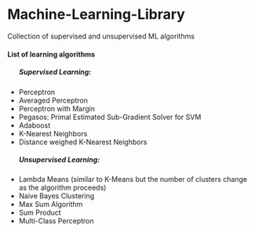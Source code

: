 # Machine-Learning-Library
Collection of supervised and unsupervised ML algorithms

<h4>List of learning algorithms</h4>
<ul> <h5>Supervised Learning:</h5>
<li>Perceptron</li>
<li>Averaged Perceptron</li>
<li>Perceptron with Margin</li>
<li>Pegasos: Primal Estimated Sub-Gradient Solver for SVM</li>
<li>Adaboost</li>
<li>K-Nearest Neighbors</li>
<li>Distance weighed K-Nearest Neighbors</li>
</ul>
<ul> <h5>Unsupervised Learning:</h5>
<li>Lambda Means (similar to K-Means but the number of clusters change as the algorithm proceeds)</li>
<li>Naive Bayes Clustering</li>
<li>Max Sum Algorithm</li>
<li>Sum Product</li>
<li>Multi-Class Perceptron</li>
</ul>
